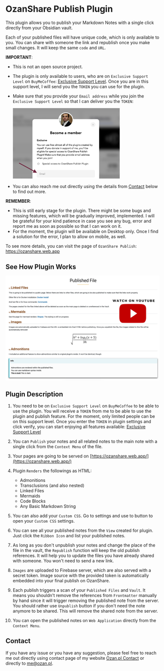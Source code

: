 # OzanShare Publish Plugin

This plugin allows you to publish your Markdown Notes with a single click directly from your Obsidian vault.

Each of your published files will have unique code, which is only available to you. You can share with someone the link and republish once you make small changes. It will keep the same `code` and `URL`.

**IMPORTANT**: 
- This is not an open source project. 
- The plugin is only available to users, who are on `Exclusive Support Level` on `BuyMeCoffee`: <a href="https://www.buymeacoffee.com/ozante" target="_blank">Exclusive Support Level</a>. Once you are in this support level, I will send you the `TOKEN` you can use for the plugin. 
- Make sure that you provide your `Email address` while you join the `Exclusive Support Level` so that I can deliver you the `TOKEN`:

	<img src="https://raw.githubusercontent.com/ozntel/ozanshare-publish-plugin/main/images/buymecoffee-membership.png" width="350px"></img>

- You can also reach me out directly using the details from [Contact](#Contact) below to find out more.

**REMEMBER**: 
- This is still early stage for the plugin. There might be some bugs and missing features, which will be gradually improved, implemented. I will be grateful for your kind patience in case you see any bug, error and report me as soon as possible so that I can work on it.
- For the moment, the plugin will be available on Desktop only. Once I find a solution for the error, I plan to allow on mobile, as well.

To see more details, you can visit the page of `OzanShare Publish`: <a href="https://ozanshare.web.app" target="_blank">https://ozanshare.web.app</a>

## See How Plugin Works

<a href="https://www.youtube.com/watch?v=tgo3KwH4zOE" target="_blank">
    <img src="https://raw.githubusercontent.com/ozntel/ozanshare-publish-plugin/main/images/Watch%20on%20Youtube.png" width="550px"></img>
</a>

## Plugin Description

1. You need to be on `Exclusive Support Level` on `BuyMeCoffee` to be able to use the plugin. You will receive a `TOKEN` from me to be able to use the plugin and publish feature. For the moment, only limited people can be on this support level. Once you enter the `TOKEN` in plugin settings and click verify, you can start enjoying all features available: <a href="https://www.buymeacoffee.com/ozante" target="_blank">Exclusive Support Level</a>

2. You can `Publish` your notes and all related notes to the main note with a single click from the `Context Menu` of the file.

3. Your pages are going to be served on [https://ozanshare.web.app/](https://ozanshare.web.app/)

3. Plugin `Renders` the followings as HTML:

	- Admonitions
	- Transclusions (and also nested)
	- Linked Files
	- Mermaids
	- Code Blocks
	- Any Basic Markdown String

4. You can also add your `Custom CSS`. Go to settings and use to button to open your `Custom CSS` settings.

5. You can see all your published notes from the `View` created for plugin. Just click the `Ribbon Icon` and list your published notes.

6. As long as you don't unpublish your notes and change the place of the file in the vault, the `Republish` function will keep the old publish references. It will help you to update the files you have already shared with someone. You won't need to send a new link.

7. `Images` are uploaded to Firebase server, which are also served with a secret token. Image source with the provided token is automatically embedded into your final publish on OzanShare. 

8. Each publish triggers a scan of your `Published Files` and `Vault`. It means you shouldn't remove the references from `Frontmatter` manually by hand since it will trigger removing the published note from the server. You should rather use `Unpublish` button if you don't need the note anymore to be shared. This will remove the shared note from the server.

9. You can open the published notes on `Web Application` directly from the `Context Menu`.

## Contact

If you have any issue or you have any suggestion, please feel free to reach me out directly using contact page of my website <a href="https://ozan.pl/contact/" target="_blank">Ozan.pl Contact</a> or directly to <me@ozan.pl>.
